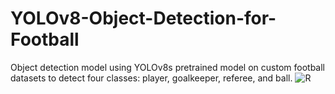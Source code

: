 # YOLOv8-Object-Detection-for-Football
Object detection model using YOLOv8s pretrained model on custom football datasets to detect four classes: player, goalkeeper, referee, and ball.
![R](https://pbs.twimg.com/media/FuefZV-WcAInbSu.jpg)
